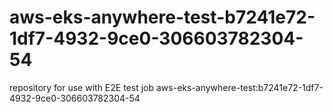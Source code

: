 # aws-eks-anywhere-test-b7241e72-1df7-4932-9ce0-306603782304-54
repository for use with E2E test job aws-eks-anywhere-test:b7241e72-1df7-4932-9ce0-306603782304-54
